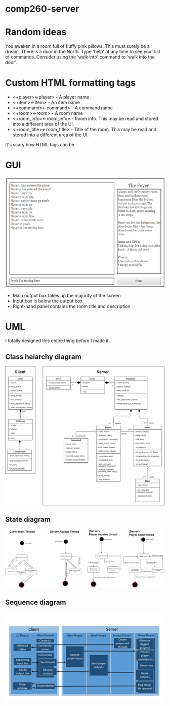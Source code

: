 # comp260-server

# Random ideas
You awaken in a room full of fluffy pink pillows. This must surely be a dream.
There is a door in the North.
Type 'help' at any time to see your list of commands. Consider using the 'walk into' command to 'walk into the door'.

# Custom HTML formatting tags
* <+player><-player> - A player name
* <+item><-item> - An item name
* <+command><-command> - A command name
* <+room><-room> - A room name
* <+room_info><-room_info> - Room info. This may be read and stored into a different area of the UI.
* <+room_title><-room_title> - Title of the room. This may be read and stored into a different area of the UI.

It's scary how <self-explanatory> HTML tags can be.

# GUI
![Client wireframe](client_outline.png)
* Main output box takes up the majority of the screen
* Input box is below the output box
* Right-hand panel contains the room title and description

# UML
I totally designed this entire thing before I made it.

## Class heiarchy diagram
![UML classes](uml_classes.png)

## State diagram
![UML states](uml_state.png)

## Sequence diagram
![UML sequence](uml_sequence.png)